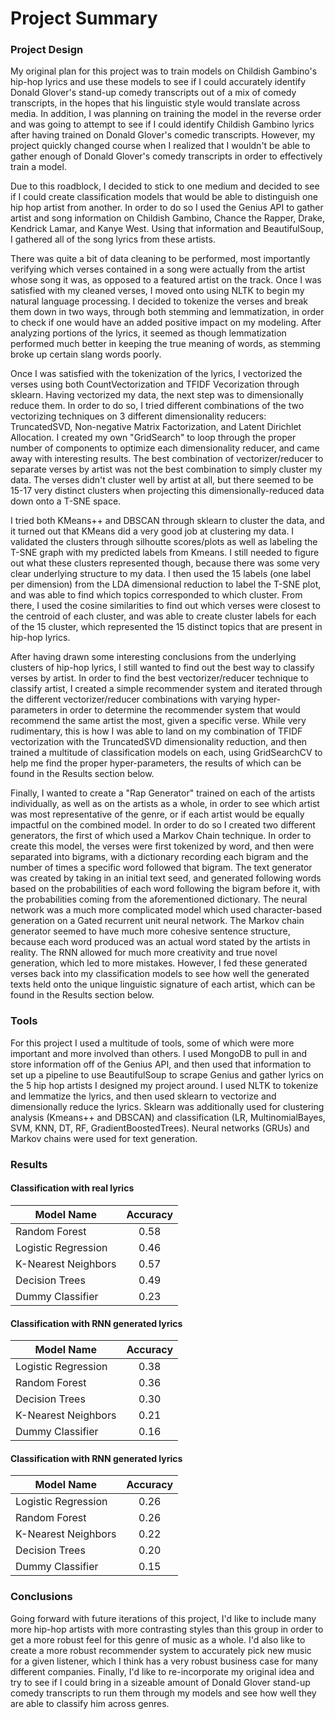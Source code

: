 # Project Summary

### Project Design

My original plan for this project was to train models on Childish Gambino's hip-hop lyrics and use these models to see if I could accurately identify Donald Glover's stand-up comedy transcripts out of a mix of comedy transcripts, in the hopes that his linguistic style would translate across media. In addition, I was planning on training the model in the reverse order and was going to attempt to see if I could identify Childish Gambino lyrics after having trained on Donald Glover's comedic transcripts. However, my project quickly changed course when I realized that I wouldn't be able to gather enough of Donald Glover's comedy transcripts in order to effectively train a model.

Due to this roadblock, I decided to stick to one medium and decided to see if I could create classification models that would be able to distinguish one hip hop artist from another. In order to do so I used the Genius API to gather artist and song information on Childish Gambino, Chance the Rapper, Drake, Kendrick Lamar, and Kanye West. Using that information and BeautifulSoup, I gathered all of the song lyrics from these artists.

There was quite a bit of data cleaning to be performed, most importantly verifying which verses contained in a song were actually from the artist whose song it was, as opposed to a featured artist on the track. Once I was satisfied with my cleaned verses, I moved onto using NLTK to begin my natural language processing. I decided to tokenize the verses and break them down in two ways, through both stemming and lemmatization, in order to check if one would have an added positive impact on my modeling. After analyzing portions of the lyrics, it seemed as though lemmatization performed much better in keeping the true meaning of words, as stemming broke up certain slang words poorly.

Once I was satisfied with the tokenization of the lyrics, I vectorized the verses using both CountVectorization and TFIDF Vecorization through sklearn. Having vectorized my data, the next step was to dimensionally reduce them. In order to do so, I tried different combinations of the two vectorizing techniques on 3 different dimensionality reducers: TruncatedSVD, Non-negative Matrix Factorization, and Latent Dirichlet Allocation. I created my own "GridSearch" to loop through the proper number of components to optimize each dimensionality reducer, and came away with interesting results. The best combination of vectorizer/reducer to separate verses by artist was not the best combination to simply cluster my data. The verses didn't cluster well by artist at all, but there seemed to be 15-17 very distinct clusters when projecting this dimensionally-reduced data down onto a T-SNE space.

I tried both KMeans++ and DBSCAN through sklearn to cluster the data, and it turned out that KMeans did a very good job at clustering my data. I validated the clusters through silhoutte scores/plots as well as labeling the T-SNE graph with my predicted labels from Kmeans. I still needed to figure out what these clusters represented though, because there was some very clear underlying structure to my data. I then used the 15 labels (one label per dimension) from the LDA dimensional reduction to label the T-SNE plot, and was able to find which topics corresponded to which cluster. From there, I used the cosine similarities to find out which verses were closest to the centroid of each cluster, and was able to create cluster labels for each of the 15 cluster, which represented the 15 distinct topics that are present in hip-hop lyrics.

After having drawn some interesting conclusions from the underlying clusters of hip-hop lyrics, I still wanted to find out the best way to classify verses by artist. In order to find the best vectorizer/reducer technique to classify artist, I created a simple recommender system and iterated through the different vectorizer/reducer combinations with varying hyper-parameters in order to determine the recommender system that would recommend the same artist the most, given a specific verse. While very rudimentary, this is how I was able to land on my combination of TFIDF vectorization with the TruncatedSVD dimensionality reduction, and then trained a multitude of classification models on each, using GridSearchCV to help me find the proper hyper-parameters, the results of which can be found in the Results section below.

Finally, I wanted to create a "Rap Generator" trained on each of the artists individually, as well as on the artists as a whole, in order to see which artist was most representative of the genre, or if each artist would be equally impactful on the combined model. In order to do so I created two different generators, the first of which used a Markov Chain technique. In order to create this model, the verses were first tokenized by word, and then were separated into bigrams, with a dictionary recording each bigram and the number of times a specific word followed that bigram. The text generator was created by taking in an initial text seed, and generated following words based on the probabilities of each word following the bigram before it, with the probabilities coming from the aforementioned dictionary. The neural network was a much more complicated model which used character-based generation on a Gated recurrent unit neural network. The Markov chain generator seemed to have much more cohesive sentence structure, because each word produced was an actual word stated by the artists in reality. The RNN allowed for much more creativity and true novel generation, which led to more mistakes. However, I fed these generated verses back into my classification models to see how well the generated texts held onto the unique linguistic signature of each artist, which can be found in the Results section below.

### Tools

For this project I used a multitude of tools, some of which were more important and more involved than others. I used MongoDB to pull in and store information off of the Genius API, and then used that information to set up a pipeline to use BeautifulSoup to scrape Genius and gather lyrics on the 5 hip hop artists I designed my project around. I used NLTK to tokenize and lemmatize the lyrics, and then used sklearn to vectorize and dimensionally reduce the lyrics. Sklearn was additionally used for clustering analysis (Kmeans++ and DBSCAN) and classification (LR, MultinomialBayes, SVM, KNN, DT, RF, GradientBoostedTrees). Neural networks (GRUs) and Markov chains were used for text generation.

### Results

#### Classification with real lyrics

| Model Name | Accuracy |
|------------|:--------:|
| Random Forest | 0.58 |
| Logistic Regression | 0.46 |
| K-Nearest Neighbors | 0.57 |
| Decision Trees | 0.49 |
| Dummy Classifier | 0.23 |

#### Classification with RNN generated lyrics

| Model Name | Accuracy |
|------------|:--------:|
| Logistic Regression | 0.38 |
| Random Forest | 0.36 |
| Decision Trees | 0.30 |
| K-Nearest Neighbors | 0.21 |
| Dummy Classifier | 0.16 |

#### Classification with RNN generated lyrics

| Model Name | Accuracy |
|------------|:--------:|
| Logistic Regression | 0.26 |
| Random Forest | 0.26 |
| K-Nearest Neighbors | 0.22 |
| Decision Trees | 0.20 |
| Dummy Classifier | 0.15 |

### Conclusions

Going forward with future iterations of this project, I'd like to include many more hip-hop artists with more contrasting styles than this group in order to get a more robust feel for this genre of music as a whole. I'd also like to create a more robust recommender system to accurately pick new music for a given listener, which I think has a very robust business case for many different companies. Finally, I'd like to re-incorporate my original idea and try to see if I could bring in a sizeable amount of Donald Glover stand-up comedy transcripts to run them through my models and see how well they are able to classify him across genres.
